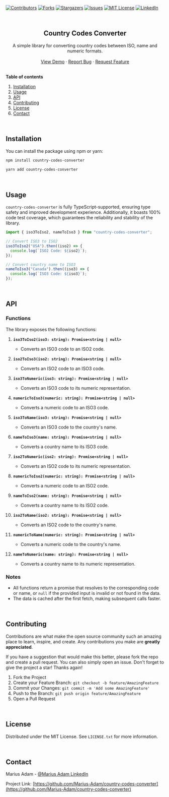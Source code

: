 <a id="readme-top"></a>

[![Contributors][contributors-shield]][contributors-url]
[![Forks][forks-shield]][forks-url]
[![Stargazers][stars-shield]][stars-url]
[![Issues][issues-shield]][issues-url]
[![MIT License][license-shield]][license-url]
[![LinkedIn][linkedin-shield]][linkedin-url]

<br />
<div align="center">
<h2 align="center">Country Codes Converter</h2>

  <p align="center">
    A simple library for converting country codes between ISO, name and numeric formats.
    <br />
    <br />
    <a href="https://stackblitz.com/edit/vitejs-vite-ymdwb7?file=src%2FApp.tsx">View Demo</a>
    ·
    <a href="https://github.com/Marius-Adam/country-codes-converter/issues/new?labels=bug&template=bug-report---.md">Report Bug</a>
    ·
    <a href="https://github.com/Marius-Adam/country-codes-converter/issues/new?labels=enhancement&template=feature-request---.md">Request Feature</a>
  </p>
</div>

<br/>

<summary><b>Table of contents</b></summary>
  <ol>
    <li><a href="#installation">Installation</a></li>
    <li><a href="#usage">Usage</a></li>
    <li><a href="#api">API</a></li>
    <li><a href="#contributing">Contributing</a></li>
    <li><a href="#license">License</a></li>
    <li><a href="#contact">Contact</a></li>
  </ol>

<br/>

## Installation

You can install the package using npm or yarn:

```bash
npm install country-codes-converter

yarn add country-codes-converter
```

<br/>

## Usage

`country-codes-converter` is fully TypeScript-supported, ensuring type safety and improved development experience. Additionally, it boasts 100% code test coverage, which guarantees the reliability and stability of the library.

```javascript
import { iso3ToIso2, nameToIso3 } from "country-codes-converter";

// Convert ISO3 to ISO2
iso3ToIso2("USA").then((iso2) => {
  console.log(`ISO2 Code: ${iso2}`);
});

// Convert country name to ISO3
nameToIso3("Canada").then((iso3) => {
  console.log(`ISO3 Code: ${iso3}`);
});
```

<br/>

## API

### Functions

The library exposes the following functions:

1.  **`iso3ToIso2(iso3: string): Promise<string | null>`**

    - Converts an ISO3 code to an ISO2 code.

2.  **`iso2ToIso3(iso2: string): Promise<string | null>`**

    - Converts an ISO2 code to an ISO3 code.

3.  **`iso3ToNumeric(iso3: string): Promise<string | null>`**

    - Converts an ISO3 code to its numeric representation.

4.  **`numericToIso3(numeric: string): Promise<string | null>`**

    - Converts a numeric code to an ISO3 code.

5.  **`iso3ToName(iso3: string): Promise<string | null>`**

    - Converts an ISO3 code to the country's name.

6.  **`nameToIso3(name: string): Promise<string | null>`**

    - Converts a country name to its ISO3 code.

7.  **`iso2ToNumeric(iso2: string): Promise<string | null>`**

    - Converts an ISO2 code to its numeric representation.

8.  **`numericToIso2(numeric: string): Promise<string | null>`**

    - Converts a numeric code to an ISO2 code.

9.  **`nameToIso2(name: string): Promise<string | null>`**

    - Converts a country name to its ISO2 code.

10. **`iso2ToName(iso2: string): Promise<string | null>`**

    - Converts an ISO2 code to the country's name.

11. **`numericToName(numeric: string): Promise<string | null>`**

    - Converts a numeric code to the country's name.

12. **`nameToNumeric(name: string): Promise<string | null>`**

    - Converts a country name to its numeric representation.

### Notes

- All functions return a promise that resolves to the corresponding code or name, or `null` if the provided input is invalid or not found in the data.
- The data is cached after the first fetch, making subsequent calls faster.

<br/>

## Contributing

Contributions are what make the open source community such an amazing place to learn, inspire, and create. Any contributions you make are **greatly appreciated**.

If you have a suggestion that would make this better, please fork the repo and create a pull request. You can also simply open an issue.
Don't forget to give the project a star! Thanks again!

1. Fork the Project
2. Create your Feature Branch: `git checkout -b feature/AmazingFeature`
3. Commit your Changes: `git commit -m 'Add some AmazingFeature'`
4. Push to the Branch: `git push origin feature/AmazingFeature`
5. Open a Pull Request

<br/>

## License

Distributed under the MIT License. See `LICENSE.txt` for more information.

<br/>

## Contact

Marius Adam - [@Marius Adam LinkedIn](https://www.linkedin.com/in/marius-adam-dev/)

Project Link: [https://github.com/Marius-Adam/country-codes-converter](https://github.com/Marius-Adam/country-codes-converter)

<!-- MARKDOWN LINKS & IMAGES -->
<!-- https://www.markdownguide.org/basic-syntax/#reference-style-links -->

[contributors-shield]: https://img.shields.io/github/contributors/Marius-Adam/country-codes-converter.svg?style=for-the-badge
[contributors-url]: https://github.com/Marius-Adam/country-codes-converter/graphs/contributors
[forks-shield]: https://img.shields.io/github/forks/Marius-Adam/country-codes-converter.svg?style=for-the-badge
[forks-url]: https://github.com/Marius-Adam/country-codes-converter/network/members
[stars-shield]: https://img.shields.io/github/stars/Marius-Adam/country-codes-converter.svg?style=for-the-badge
[stars-url]: https://github.com/Marius-Adam/country-codes-converter/stargazers
[issues-shield]: https://img.shields.io/github/issues/Marius-Adam/country-codes-converter.svg?style=for-the-badge
[issues-url]: https://github.com/Marius-Adam/country-codes-converter/issues
[license-shield]: https://img.shields.io/github/license/Marius-Adam/country-codes-converter.svg?style=for-the-badge
[license-url]: https://github.com/Marius-Adam/country-codes-converter/blob/master/LICENSE.txt
[linkedin-shield]: https://img.shields.io/badge/-LinkedIn-black.svg?style=for-the-badge&logo=linkedin&colorB=555
[linkedin-url]: https://linkedin.com/in/marius-adam-dev
